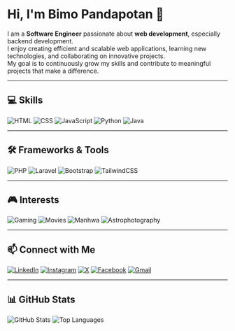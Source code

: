 # Hi, I'm Bimo Pandapotan 👋

I am a **Software Engineer** passionate about **web development**, especially backend development.  
I enjoy creating efficient and scalable web applications, learning new technologies, and collaborating on innovative projects.  
My goal is to continuously grow my skills and contribute to meaningful projects that make a difference.

---

## 💻 Skills
![HTML](https://img.shields.io/badge/HTML-E34F26?style=for-the-badge&logo=html5&logoColor=white)
![CSS](https://img.shields.io/badge/CSS-1572B6?style=for-the-badge&logo=css3&logoColor=white)
![JavaScript](https://img.shields.io/badge/JavaScript-F7DF1E?style=for-the-badge&logo=javascript&logoColor=black)
![Python](https://img.shields.io/badge/Python-3776AB?style=for-the-badge&logo=python&logoColor=white)
![Java](https://img.shields.io/badge/Java-007396?style=for-the-badge&logo=java&logoColor=white)

---

## 🛠 Frameworks & Tools
![PHP](https://img.shields.io/badge/PHP-777BB4?style=plastic&logo=php&logoColor=white)
![Laravel](https://img.shields.io/badge/Laravel-FF2D20?style=plastic&logo=laravel&logoColor=white)
![Bootstrap](https://img.shields.io/badge/Bootstrap-7952B3?style=plastic&logo=bootstrap&logoColor=white)
![TailwindCSS](https://img.shields.io/badge/TailwindCSS-06B6D4?style=plastic&logo=tailwind-css&logoColor=white)

---

## 🎮 Interests
![Gaming](https://img.shields.io/badge/Gaming-FF69B4?style=flat-square&logo=gamepad)
![Movies](https://img.shields.io/badge/Movies-FFD700?style=flat-square&logo=popcorn)
![Manhwa](https://img.shields.io/badge/Manhwa-1E90FF?style=flat-square)
![Astrophotography](https://img.shields.io/badge/Astrophotography-4B0082?style=flat-square)

---

## 📫 Connect with Me
[![LinkedIn](https://img.icons8.com/color/48/linkedin.png)](https://www.linkedin.com/in/bimo-pandapotan-927baa31b)
[![Instagram](https://img.icons8.com/fluency/48/instagram-new.png)](https://www.instagram.com/rdbiim._)
[![X](https://img.icons8.com/ios-filled/48/twitterx.png)](https://x.com/accelz17)
[![Facebook](https://img.icons8.com/color/48/facebook.png)](https://facebook.com/bimo.satriapandapotan)
[![Gmail](https://img.icons8.com/color/48/gmail-new.png)](mailto:bimosatp522@gmail.com)

---

## 📊 GitHub Stats
![GitHub Stats](https://github-readme-stats.vercel.app/api?username=bimopandapotan&show_icons=true&theme=radical)
![Top Languages](https://github-readme-stats.vercel.app/api/top-langs/?username=bimopandapotan&layout=compact&theme=radical)
